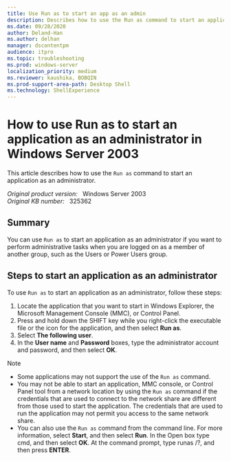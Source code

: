 ```yaml
---
title: Use Run as to start an app as an admin
description: Describes how to use the Run as command to start an application as an administrator.
ms.date: 09/28/2020
author: Deland-Han 
ms.author: delhan
manager: dscontentpm
audience: itpro
ms.topic: troubleshooting
ms.prod: windows-server
localization_priority: medium
ms.reviewer: kaushika, BOBQIN
ms.prod-support-area-path: Desktop Shell
ms.technology: ShellExperience
---
```

# How to use Run as to start an application as an administrator in Windows Server 2003  

This article describes how to use the `Run as` command to start an application as an administrator.

_Original product version:_ &nbsp; Windows Server 2003  
_Original KB number:_ &nbsp; 325362

## Summary

You can use `Run as` to start an application as an administrator if you want to perform administrative tasks when you are logged on as a member of another group, such as the Users or Power Users group.

## Steps to start an application as an administrator

To use `Run as` to start an application as an administrator, follow these steps:

1. Locate the application that you want to start in Windows Explorer, the Microsoft Management Console (MMC), or Control Panel.
2. Press and hold down the SHIFT key while you right-click the executable file or the icon for the application, and then select **Run as**.
3. Select **The following user**.
4. In the **User name** and **Password** boxes, type the administrator account and password, and then select **OK**.

> [!NOTE]
>
> - Some applications may not support the use of the `Run as` command.
> - You may not be able to start an application, MMC console, or Control Panel tool from a network location by using the `Run as` command if the credentials that are used to connect to the network share are different from those used to start the application. The credentials that are used to run the application may not permit you access to the same network share.
> - You can also use the `Run as` command from the command line. For more information, select **Start**, and then select **Run**. In the Open box type cmd, and then select **OK**. At the command prompt, type runas /?, and then press **ENTER**.
